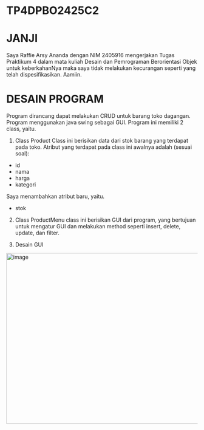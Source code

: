 # TP4DPBO2425C2

# JANJI
Saya Raffie Arsy Ananda dengan NIM 2405916 mengerjakan Tugas Praktikum 4 dalam mata kuliah Desain dan Pemrograman Berorientasi Objek untuk keberkahanNya maka saya tidak melakukan kecurangan seperti yang telah dispesifikasikan. Aamiin.

# DESAIN PROGRAM
Program dirancang dapat melakukan CRUD untuk barang toko dagangan. Program menggunakan java swing sebagai GUI. Program ini memiliki 2 class, yaitu.
1. Class Product
Class ini berisikan data dari stok barang yang terdapat pada toko. Atribut yang terdapat pada class ini awalnya adalah (sesuai soal):
- id
- nama
- harga
- kategori
  
Saya menambahkan atribut baru, yaitu.
- stok

2. Class ProductMenu
class ini berisikan GUI dari program, yang bertujuan untuk mengatur GUI dan melakukan method seperti insert, delete, update, dan filter.

3. Desain GUI

<img width="700" height="450" alt="image" src="https://github.com/user-attachments/assets/80f3dca5-625e-4ef9-a7eb-02bc622e5690" />
